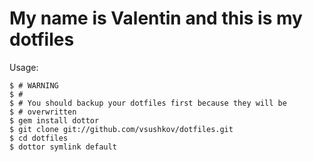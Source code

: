 My name is Valentin and this is my dotfiles
===========================================

Usage:

    $ # WARNING
    $ #
    $ # You should backup your dotfiles first because they will be
    $ # overwritten
    $ gem install dottor
    $ git clone git://github.com/vsushkov/dotfiles.git
    $ cd dotfiles
    $ dottor symlink default
